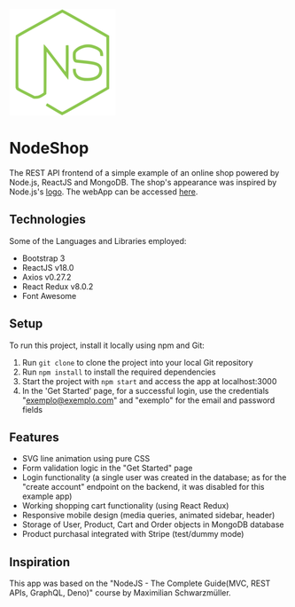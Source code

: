 ![Logo](/logo192.png)

# NodeShop

The REST API frontend of a simple example of an online shop powered by Node.js, ReactJS and MongoDB. The shop's appearance was inspired by Node.js's [logo](https://nodejs.org/static/images/logos/nodejs-new-pantone-black.svg). The webApp can be accessed [here](https://nothingnothings.github.io/nodeShopRestAPI/).

## Technologies

Some of the Languages and Libraries employed:

- Bootstrap 3
- ReactJS v18.0
- Axios v0.27.2
- React Redux v8.0.2
- Font Awesome

## Setup

To run this project, install it locally using npm and Git:

1. Run `git clone` to clone the project into your local Git repository
2. Run `npm install` to install the required dependencies
3. Start the project with `npm start` and access the app at localhost:3000
4. In the 'Get Started' page, for a successful login, use the credentials "exemplo@exemplo.com" and "exemplo" for the email and password fields 

## Features

- SVG line animation using pure CSS
- Form validation logic in the "Get Started" page
- Login functionality (a single user was created in the database; as for the "create account" endpoint on the backend, it was disabled for this example app)
- Working shopping cart functionality (using React Redux)
- Responsive mobile design (media queries, animated sidebar, header)
- Storage of User, Product, Cart and Order objects in MongoDB database
- Product purchasal integrated with Stripe (test/dummy mode)

## Inspiration

This app was based on the "NodeJS - The Complete Guide(MVC, REST APIs, GraphQL, Deno)" course by Maximilian Schwarzmüller.


